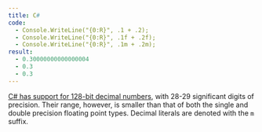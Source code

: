 ```yaml
---
title: C#
code: 
  - Console.WriteLine("{0:R}", .1 + .2);
  - Console.WriteLine("{0:R}", .1f + .2f);
  - Console.WriteLine("{0:R}", .1m + .2m);
result:
  - 0.30000000000000004
  - 0.3
  - 0.3
---
```


[C# has support for 128-bit decimal numbers][1], with 28-29 significant digits
of precision. Their range, however, is smaller than that of both the single and
double precision floating point types. Decimal literals are denoted with the `m`
suffix.

[1]: https://msdn.microsoft.com/en-us/library/364x0z75.aspx
